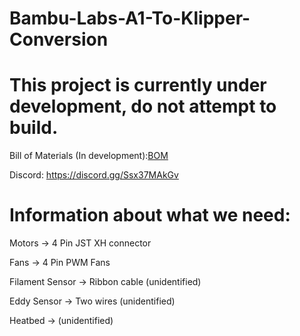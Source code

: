 # Bambu-Labs-A1-To-Klipper-Conversion

# This project is currently under development, do not attempt to build.

Bill of Materials (In development):[BOM](https://docs.google.com/spreadsheets/d/1AV4G6ZVxCB9UINE7sgqaOE8Zk1H3DC7Mk_idkd3VZ8s/edit?usp=sharing)

Discord:
https://discord.gg/Ssx37MAkGv



# Information about what we need:

Motors -> 4 Pin JST XH connector

Fans -> 4 Pin PWM Fans

Filament Sensor -> Ribbon cable (unidentified)

Eddy Sensor -> Two wires (unidentified)

Heatbed -> (unidentified)

